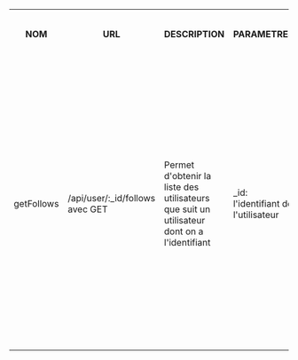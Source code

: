 <table>
    <tr>
        <th>NOM</th>
        <th>URL</th>
        <th>DESCRIPTION</th>
        <th>PARAMETRES</th>
        <th>FORMAT SORTIE</th>
        <th>EXEMPLE SORTIE</th>
        <th>ERREURS POSSIBLES</th>
        <th>AVANCEMENT</th>
        <th>CLASSES / FICHIERS .js</th>
        <th>INFOS SUPPLEMENTAIRES</th>
    </tr>
    <tr>        
        <td>getFollows</td>
        <td>/api/user/:_id/follows avec GET</td>
        <td>
            Permet d'obtenir la liste des utilisateurs que suit un utilisateur dont on a l'identifiant
        </td>
        <td>
            _id: l'identifiant de l'utilisateur<br>
        </td>
        <td>
            Succes: HTTP 200: Ok<br>
            retour : [${user1}, ${user2}, ... ]<br>
            <br><br>
            Error: ${HTTP number}<br>
            retour: ${corresponding message}<br>
        </td>
        <td>
            Succes: HTTP 200: Ok<br>
            retour : [${user1}, ${user2}, ... ]<br>
            <br><br>
            Error: HTTP 404: Not Found<br>
            retour: `User not found`<br>
            <br><br>
            Error: HTTP 500: Internal Error<br>
            retour: `Internal error`<br>
        </td>
        <td></td>
        <td>
            Utilisateur inconnu -> 404<br>
            Erreur interne -> 500<br>
        </td>
        <td>Fini</td>
        <td>
            Fichiers utilises par le service:<br>
            apiUser.js (in src/api/)<br>
            users.js (in src/entities/)<br>
            <br>
            Fichiers test:<br>
            testFollows (in tests/testUsers/)<br>
            <br>
            Fichiers client:<br>
            SideBar.js (in src/components/SideBar/)<br>
            <br>
        </td>
        <td>...</td>
    </tr>
</table>